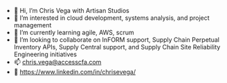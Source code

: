- 👋 Hi, I’m Chris Vega with Artisan Studios
- 👀 I’m interested in cloud development, systems analysis, and project management
- 🌱 I’m currently learning agile, AWS, scrum
- 💞️ I’m looking to collaborate on InFORM support, Supply Chain Perpetual Inventory APIs, Supply Central support, and Supply Chain Site Reliability Engineering initiatives
- 📫 chris.vega@accesscfa.com
- 🔗 https://www.linkedin.com/in/chrisevega/

<!---
cvega-artisan/cvega-artisan is a ✨ special ✨ repository because its `README.md` (this file) appears on your GitHub profile.
You can click the Preview link to take a look at your changes.
--->
